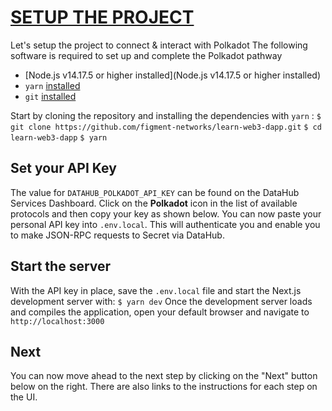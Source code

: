 # [SETUP THE PROJECT](https://learn.figment.io/tutorials/setup-the-polkadot-project)
Let's setup the project to connect & interact with Polkadot
The following software is required to set up and complete the Polkadot pathway
  - [Node.js v14.17.5 or higher installed](Node.js v14.17.5 or higher installed)
  - `yarn` [installed](https://yarnpkg.com/getting-started/install)
  - `git` [installed](https://git-scm.com/book/en/v2/Getting-Started-Installing-Git)

Start by cloning the repository and installing the dependencies with `yarn` :
`$ git clone https://github.com/figment-networks/learn-web3-dapp.git`
`$ cd learn-web3-dapp`
`$ yarn`

## Set your API Key
The value for `DATAHUB_POLKADOT_API_KEY` can be found on the DataHub Services Dashboard. Click on the **Polkadot** icon in the list of available protocols and then copy your key as shown below. You can now paste your personal API key into `.env.local`. This will authenticate you and enable you to make JSON-RPC requests to Secret via DataHub.

## Start the server
With the API key in place, save the `.env.local` file and start the Next.js development server with:
`$ yarn dev`
Once the development server loads and compiles the application, open your default browser and navigate to `http://localhost:3000`

## Next
You can now move ahead to the next step by clicking on the "Next" button below on the right. There are also links to the instructions for each step on the UI.